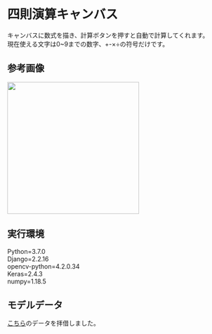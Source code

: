 # 四則演算キャンバス
キャンバスに数式を描き、計算ボタンを押すと自動で計算してくれます。<br/>
現在使える文字は0~9までの数字、+-×÷の符号だけです。

## 参考画像
<img src = "https://raw.githubusercontent.com/nope0124/CalculatorCanvas/master/img.png" height = "300">

## 実行環境
Python=3.7.0<br>
Django=2.2.16<br>
opencv-python=4.2.0.34<br>
Keras=2.4.3<br>
numpy=1.18.5<br>

## モデルデータ
<a href = "https://signate.jp/competitions/100">こちら</a>のデータを拝借しました。
